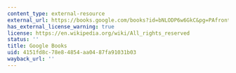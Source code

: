 ```yaml
---
content_type: external-resource
external_url: https://books.google.com/books?id=bNLODP6w6GkC&pg=PAfrontcover#v=onepage&q&f=false
has_external_license_warning: true
license: https://en.wikipedia.org/wiki/All_rights_reserved
status: ''
title: Google Books
uid: 4151fd8c-78e8-4854-aa04-87fa91031b03
wayback_url: ''
---
```

